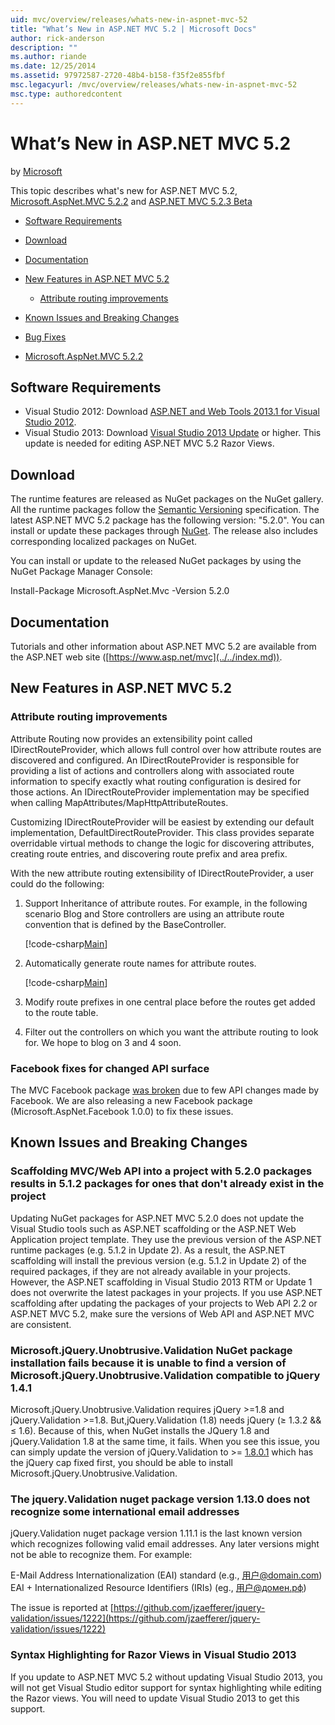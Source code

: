 ```yaml
---
uid: mvc/overview/releases/whats-new-in-aspnet-mvc-52
title: "What’s New in ASP.NET MVC 5.2 | Microsoft Docs"
author: rick-anderson
description: ""
ms.author: riande
ms.date: 12/25/2014
ms.assetid: 97972587-2720-48b4-b158-f35f2e855fbf
msc.legacyurl: /mvc/overview/releases/whats-new-in-aspnet-mvc-52
msc.type: authoredcontent
---
```

# What’s New in ASP.NET MVC 5.2

by [Microsoft](https://github.com/microsoft)

This topic describes what's new for ASP.NET MVC 5.2, [Microsoft.AspNet.MVC 5.2.2](#52) and [ASP.NET MVC 5.2.3 Beta](#mvc523Beta)

- [Software Requirements](#softRequire)
- [Download](#download)
- [Documentation](#documentation)
- [New Features in ASP.NET MVC 5.2](#new-features)

    - [Attribute routing improvements](#attributerouting)
- [Known Issues and Breaking Changes](#knownbreakingchanges)
- [Bug Fixes](#bug-fixes)
- [Microsoft.AspNet.MVC 5.2.2](#52)

<a id="softRequire"></a>
## Software Requirements

- Visual Studio 2012: Download [ASP.NET and Web Tools 2013.1 for Visual Studio 2012](https://go.microsoft.com/fwlink/?LinkId=390062).
- Visual Studio 2013: Download [Visual Studio 2013 Update](https://go.microsoft.com/fwlink/?LinkId=390064) or higher. This update is needed for editing ASP.NET MVC 5.2 Razor Views.

<a id="download"></a>
## Download

The runtime features are released as NuGet packages on the NuGet gallery. All the runtime packages follow the [Semantic Versioning](http://semver.org/) specification. The latest ASP.NET MVC 5.2 package has the following version: "5.2.0". You can install or update these packages through [NuGet](http://www.nuget.org/packages/Microsoft.AspNet.Mvc/). The release also includes corresponding localized packages on NuGet.

You can install or update to the released NuGet packages by using the NuGet Package Manager Console:

Install-Package Microsoft.AspNet.Mvc -Version 5.2.0

<a id="documentation"></a>
## Documentation

Tutorials and other information about ASP.NET MVC 5.2 are available from the ASP.NET web site ([https://www.asp.net/mvc](../../index.md)).

<a id="new-features"></a>
## New Features in ASP.NET MVC 5.2

<a id="attributerouting"></a>
### Attribute routing improvements

Attribute Routing now provides an extensibility point called IDirectRouteProvider, which allows full control over how attribute routes are discovered and configured. An IDirectRouteProvider is responsible for providing a list of actions and controllers along with associated route information to specify exactly what routing configuration is desired for those actions. An IDirectRouteProvider implementation may be specified when calling MapAttributes/MapHttpAttributeRoutes.

Customizing IDirectRouteProvider will be easiest by extending our default implementation, DefaultDirectRouteProvider. This class provides separate overridable virtual methods to change the logic for discovering attributes, creating route entries, and discovering route prefix and area prefix.

With the new attribute routing extensibility of IDirectRouteProvider, a user could do the following:

1. Support Inheritance of attribute routes. For example, in the following scenario Blog and Store controllers are using an attribute route convention that is defined by the BaseController. 

    [!code-csharp[Main](whats-new-in-aspnet-mvc-52/samples/sample1.cs)]
2. Automatically generate route names for attribute routes. 

    [!code-csharp[Main](whats-new-in-aspnet-mvc-52/samples/sample2.cs)]
3. Modify route prefixes in one central place before the routes get added to the route table.
4. Filter out the controllers on which you want the attribute routing to look for. We hope to blog on 3 and 4 soon.

### Facebook fixes for changed API surface

The MVC Facebook package [was broken](https://aspnetwebstack.codeplex.com/workitem/list/advanced?keyword=&amp;status=All&amp;type=All&amp;priority=All&amp;release=v5.2%20RC&amp;assignedTo=All&amp;component=Facebook&amp;sortField=AssignedTo&amp;sortDirection=Ascending&amp;page=0&amp;reasonClosed=All) due to few API changes made by Facebook. We are also releasing a new Facebook package (Microsoft.AspNet.Facebook 1.0.0) to fix these issues.

<a id="knownbreakingchanges"></a>
## Known Issues and Breaking Changes

### Scaffolding MVC/Web API into a project with 5.2.0 packages results in 5.1.2 packages for ones that don't already exist in the project

Updating NuGet packages for ASP.NET MVC 5.2.0 does not update the Visual Studio tools such as ASP.NET scaffolding or the ASP.NET Web Application project template. They use the previous version of the ASP.NET runtime packages (e.g. 5.1.2 in Update 2). As a result, the ASP.NET scaffolding will install the previous version (e.g. 5.1.2 in Update 2) of the required packages, if they are not already available in your projects. However, the ASP.NET scaffolding in Visual Studio 2013 RTM or Update 1 does not overwrite the latest packages in your projects. If you use ASP.NET scaffolding after updating the packages of your projects to Web API 2.2 or ASP.NET MVC 5.2, make sure the versions of Web API and ASP.NET MVC are consistent.

### Microsoft.jQuery.Unobtrusive.Validation NuGet package installation fails because it is unable to find a version of Microsoft.jQuery.Unobtrusive.Validation compatible to jQuery 1.4.1

Microsoft.jQuery.Unobtrusive.Validation requires jQuery &gt;=1.8 and jQuery.Validation &gt;=1.8. But,jQuery.Validation (1.8) needs jQuery (&#8805; 1.3.2 &amp;&amp; &#8804; 1.6). Because of this, when NuGet installs the JQuery 1.8 and jQuery.Validation 1.8 at the same time, it fails. When you see this issue, you can simply update the version of jQuery.Validation to &gt;= [1.8.0.1](https://www.nuget.org/packages/jQuery.Validation/1.8.0.1) which has the jQuery cap fixed first, you should be able to install Microsoft.jQuery.Unobtrusive.Validation.

### The jquery.Validation nuget package version 1.13.0 does not recognize some international email addresses

jQuery.Validation nuget package version 1.11.1 is the last known version which recognizes following valid email addresses. Any later versions might not be able to recognize them. For example:

E-Mail Address Internationalization (EAI) standard (e.g., [&#29992;&#25143;@domain.com](mailto:&#29992;&#25143;@domain.com))   
 EAI + Internationalized Resource Identifiers (IRIs) (eg., [&#29992;&#25143;@&#1076;&#1086;&#1084;&#1077;&#1085;.&#1088;&#1092;](mailto:&#29992;&#25143;@&#1076;&#1086;&#1084;&#1077;&#1085;.&#1088;&#1092;))

The issue is reported at [https://github.com/jzaefferer/jquery-validation/issues/1222](https://github.com/jzaefferer/jquery-validation/issues/1222)

### Syntax Highlighting for Razor Views in Visual Studio 2013

If you update to ASP.NET MVC 5.2 without updating Visual Studio 2013, you will not get Visual Studio editor support for syntax highlighting while editing the Razor views. You will need to update Visual Studio 2013 to get this support.


